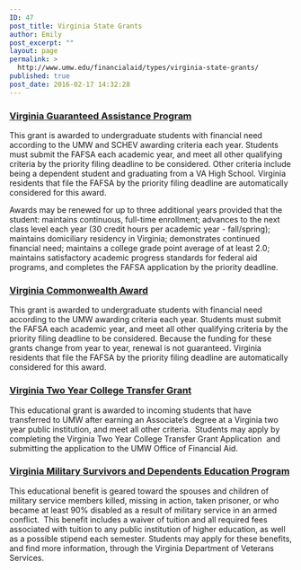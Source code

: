 ```yaml
---
ID: 47
post_title: Virginia State Grants
author: Emily
post_excerpt: ""
layout: page
permalink: >
  http://www.umw.edu/financialaid/types/virginia-state-grants/
published: true
post_date: 2016-02-17 14:32:28
---
```

<h3><a href="http://www.schev.edu/index/tuition-aid/financialaid/state-student-aid/virginia-guaranteed-assistance-program">Virginia Guaranteed Assistance Program</a></h3>
This grant is awarded to undergraduate students with financial need according to the UMW and SCHEV awarding criteria each year. Students must submit the FAFSA each academic year, and meet all other qualifying criteria by the priority filing deadline to be considered. Other criteria include being a dependent student and graduating from a VA High School. Virginia residents that file the FAFSA by the priority filing deadline are automatically considered for this award.

Awards may be renewed for up to three additional years provided that the student: maintains continuous, full-time enrollment; advances to the next class level each year (30 credit hours per academic year - fall/spring); maintains domiciliary residency in Virginia; demonstrates continued financial need; maintains a college grade point average of at least 2.0; maintains satisfactory academic progress standards for federal aid programs, and completes the FAFSA application by the priority deadline.
<h3><a href="http://www.schev.edu/index/tuition-aid/financialaid/state-student-aid/virginia-commonwealth-award-program">Virginia Commonwealth Award</a></h3>
This grant is awarded to undergraduate students with financial need according to the UMW awarding criteria each year. Students must submit the FAFSA each academic year, and meet all other qualifying criteria by the priority filing deadline to be considered. Because the funding for these grants change from year to year, renewal is not guaranteed. Virginia residents that file the FAFSA by the priority filing deadline are automatically considered for this award.
<h3><a href="http://www.schev.edu/index/tuition-aid/financialaid/state-student-aid/two-year-college-transfer-grant-program">Virginia Two Year College Transfer Grant</a></h3>
This educational grant is awarded to incoming students that have transferred to UMW after earning an Associate’s degree at a Virginia two year public institution, and meet all other criteria.  Students may apply by completing the Virginia Two Year College Transfer Grant Application  and submitting the application to the UMW Office of Financial Aid.
<h3><a href="http://www.dvs.virginia.gov/education-employment/virginia-military-survivors-and-dependents-education-program/">Virginia Military Survivors and Dependents Education Program</a></h3>
This educational benefit is geared toward the spouses and children of military service members killed, missing in action, taken prisoner, or who became at least 90% disabled as a result of military service in an armed conflict.  This benefit includes a waiver of tuition and all required fees associated with tuition to any public institution of higher education, as well as a possible stipend each semester. Students may apply for these benefits, and find more information, through the Virginia Department of Veterans Services.